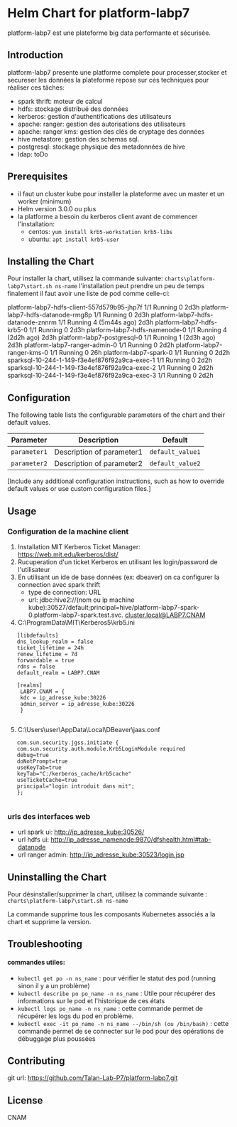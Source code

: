 # Helm Chart for platform-labp7

platform-labp7 est une plateforme big data performante et sécurisée.

## Introduction

platform-labp7 presente une platforme complete pour processer,stocker et secureser les données
la plateforme repose sur ces techniques pour réaliser ces tâches:
 - spark thrift: moteur de calcul
 - hdfs: stockage distribué des données
 - kerberos: gestion d'authentifications des utilisateurs
 - apache: ranger: gestion des autorisations des utilisateurs
 - apache: ranger kms: gestion des clés de cryptage des données
 - hive metastore: gestion des schemas sql.
 - postgresql: stockage physique des metadonnées de hive
 - ldap: toDo 


## Prerequisites

- il faut un cluster kube pour installer la plateforme avec un master et un worker (minimum)
- Helm version 3.0.0 ou plus
- la platforme a besoin du kerberos client avant de commencer l'installation:
    - centos: `yum install krb5-workstation krb5-libs`
    - ubuntu: `apt install krb5-user` 


## Installing the Chart

Pour installer la chart, utilisez la commande suivante:
`charts\platform-labp7\start.sh ns-name`
l'installation peut prendre un peu de temps finalement il faut avoir une liste de pod comme celle-ci:

platform-labp7-hdfs-client-557d579b95-jhp7f     1/1     Running   0                 2d3h
platform-labp7-hdfs-datanode-rmg8p              1/1     Running   0                 2d3h
platform-labp7-hdfs-datanode-znnrm              1/1     Running   4 (5m44s ago)     2d3h
platform-labp7-hdfs-krb5-0                      1/1     Running   0                 2d3h
platform-labp7-hdfs-namenode-0                  1/1     Running   4 (2d2h ago)      2d3h
platform-labp7-postgresql-0                     1/1     Running   1 (2d3h ago)      2d3h
platform-labp7-ranger-admin-0                   1/1     Running   0                 2d2h
platform-labp7-ranger-kms-0                     1/1     Running   0                 26h
platform-labp7-spark-0                          1/1     Running   0                 2d2h
sparksql-10-244-1-149-f3e4ef876f92a9ca-exec-1   1/1     Running   0                 2d2h
sparksql-10-244-1-149-f3e4ef876f92a9ca-exec-2   1/1     Running   0                 2d2h
sparksql-10-244-1-149-f3e4ef876f92a9ca-exec-3   1/1     Running   0                 2d2h


## Configuration

The following table lists the configurable parameters of the chart and their default values.

| Parameter | Description | Default |
|-----------|-------------|---------|
| `parameter1` | Description of parameter1 | `default_value1` |
| `parameter2` | Description of parameter2 | `default_value2` |

[Include any additional configuration instructions, such as how to override default values or use custom configuration files.]

## Usage
### Configuration de la machine client

1. Installation MIT Kerberos Ticket Manager: <https://web.mit.edu/kerberos/dist/>
2. Rucuperation d'un ticket Kerberos en utilisant les login/password de l'utilisateur
3. En utilisant un ide de base données (ex: dbeaver) on ca configurer la connection avec spark thrift 
    - type de connection: URL
    - url: jdbc:hive2://(nom ou ip machine kube):30527/default;principal=hive/platform-labp7-spark-0.platform-labp7-spark.test.svc. cluster.local@LABP7.CNAM
4. C:\ProgramData\MIT\Kerberos5\krb5.ini
```
   [libdefaults]
   dns_lookup_realm = false
   ticket_lifetime = 24h
   renew_lifetime = 7d
   forwardable = true
   rdns = false
   default_realm = LABP7.CNAM
 
   [realms]
    LABP7.CNAM = {
    kdc = ip_adresse_kube:30226
    admin_server = ip_adresse_kube:30226
    }
    
```
5. C:\Users\user\AppData\Local\DBeaver\jaas.conf
```
   com.sun.security.jgss.initiate {
   com.sun.security.auth.module.Krb5LoginModule required
   debug=true
   doNotPrompt=true
   useKeyTab=true
   keyTab="C:/kerberos_cache/krb5cache"
   useTicketCache=true
   principal="login introduit dans mit";
   };
    
```

### urls des interfaces web

- url spark ui: <http://ip_adresse_kube:30526/>
- url hdfs ui: <http://ip_adresse_namenode:9870/dfshealth.html#tab-datanode>
- url ranger admin: <http://ip_adresse_kube:30523/login.jsp>


## Uninstalling the Chart

Pour désinstaller/supprimer la chart, utilisez la commande suivante :
`charts\platform-labp7\start.sh ns-name`

La commande supprime tous les composants Kubernetes associés a la chart et supprime la version.

## Troubleshooting

#### commandes utiles:
- `kubectl get po -n ns_name` : pour vérifier le statut des pod (running sinon il y a un problème)
- `kubectl describe po po_name -n ns_name` : Utile pour récupérer des informations sur le pod et l'historique de ces états
- `kubectl logs po_name -n ns_name` : cette commande permet de récupérer les logs du pod en problème.
- `kubectl exec -it po_name -n ns_name --/bin/sh (ou /bin/bash)` : cette commande permet de se connecter sur le pod pour des opérations de débuggage plus poussées

## Contributing

git url: <https://github.com/Talan-Lab-P7/platform-labp7.git>

## License

CNAM

